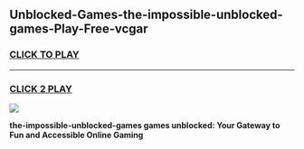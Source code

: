 
## Unblocked-Games-the-impossible-unblocked-games-Play-Free-vcgar
<h3>
<a href="https://premium76.site?title=the-impossible-unblocked-games&ref=10A">CLICK TO PLAY</a></h3>
<hr>

<h3>
<a href="https://premium76.site?title=the-impossible-unblocked-games&ref=10A">CLICK 2 PLAY</a>
  
</h3>

<a href="https://premium76.site?title=the-impossible-unblocked-games&ref=10A"><img src="https://clearcache.store/games.png"></a>


**the-impossible-unblocked-games games unblocked: Your Gateway to Fun and Accessible Online Gaming**
